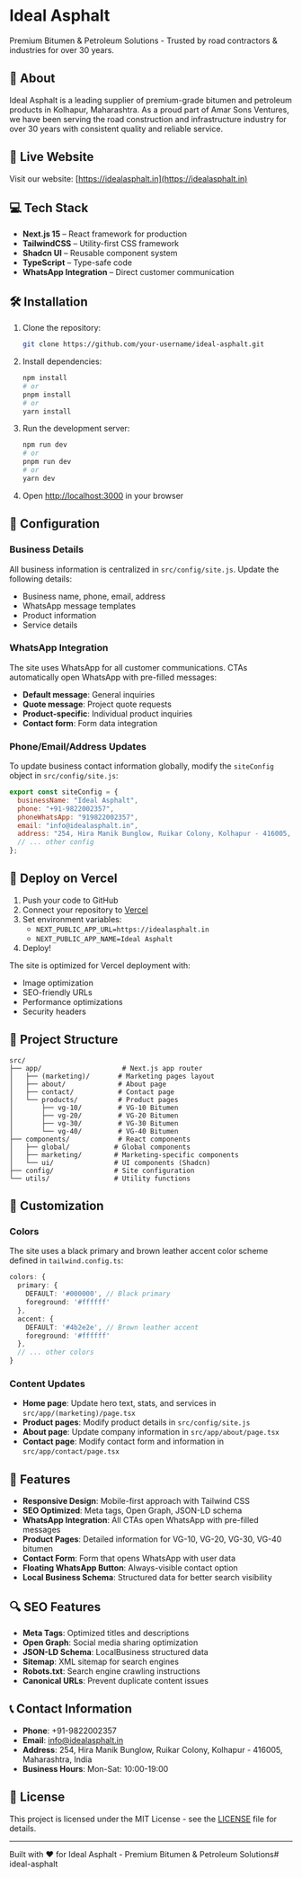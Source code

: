 # Ideal Asphalt

Premium Bitumen & Petroleum Solutions - Trusted by road contractors & industries for over 30 years.

## 🌟 About

Ideal Asphalt is a leading supplier of premium-grade bitumen and petroleum products in Kolhapur, Maharashtra. As a proud part of Amar Sons Ventures, we have been serving the road construction and infrastructure industry for over 30 years with consistent quality and reliable service.

## 🔗 Live Website

Visit our website: [https://idealasphalt.in](https://idealasphalt.in)

## 💻 Tech Stack

- **Next.js 15** – React framework for production
- **TailwindCSS** – Utility-first CSS framework
- **Shadcn UI** – Reusable component system
- **TypeScript** – Type-safe code
- **WhatsApp Integration** – Direct customer communication

## 🛠️ Installation

1. Clone the repository:
    ```bash
    git clone https://github.com/your-username/ideal-asphalt.git
    ```

2. Install dependencies:
    ```bash
    npm install
    # or
    pnpm install
    # or
    yarn install
    ```

3. Run the development server:
    ```bash
    npm run dev
    # or
    pnpm run dev
    # or
    yarn dev
    ```

4. Open [http://localhost:3000](http://localhost:3000) in your browser

## 🔧 Configuration

### Business Details
All business information is centralized in `src/config/site.js`. Update the following details:

- Business name, phone, email, address
- WhatsApp message templates
- Product information
- Service details

### WhatsApp Integration
The site uses WhatsApp for all customer communications. CTAs automatically open WhatsApp with pre-filled messages:

- **Default message**: General inquiries
- **Quote message**: Project quote requests  
- **Product-specific**: Individual product inquiries
- **Contact form**: Form data integration

### Phone/Email/Address Updates
To update business contact information globally, modify the `siteConfig` object in `src/config/site.js`:

```javascript
export const siteConfig = {
  businessName: "Ideal Asphalt",
  phone: "+91-9822002357",
  phoneWhatsApp: "919822002357",
  email: "info@idealasphalt.in",
  address: "254, Hira Manik Bunglow, Ruikar Colony, Kolhapur - 416005, Maharashtra, India",
  // ... other config
};
```

## 🚀 Deploy on Vercel

1. Push your code to GitHub
2. Connect your repository to [Vercel](https://vercel.com)
3. Set environment variables:
   - `NEXT_PUBLIC_APP_URL=https://idealasphalt.in`
   - `NEXT_PUBLIC_APP_NAME=Ideal Asphalt`
4. Deploy!

The site is optimized for Vercel deployment with:
- Image optimization
- SEO-friendly URLs
- Performance optimizations
- Security headers

## 📁 Project Structure

```
src/
├── app/                    # Next.js app router
│   ├── (marketing)/       # Marketing pages layout
│   ├── about/             # About page
│   ├── contact/           # Contact page
│   └── products/          # Product pages
│       ├── vg-10/         # VG-10 Bitumen
│       ├── vg-20/         # VG-20 Bitumen
│       ├── vg-30/         # VG-30 Bitumen
│       └── vg-40/         # VG-40 Bitumen
├── components/            # React components
│   ├── global/           # Global components
│   ├── marketing/        # Marketing-specific components
│   └── ui/               # UI components (Shadcn)
├── config/               # Site configuration
└── utils/                # Utility functions
```

## 🎨 Customization

### Colors
The site uses a black primary and brown leather accent color scheme defined in `tailwind.config.ts`:

```typescript
colors: {
  primary: {
    DEFAULT: '#000000', // Black primary
    foreground: '#ffffff'
  },
  accent: {
    DEFAULT: '#4b2e2e', // Brown leather accent
    foreground: '#ffffff'
  },
  // ... other colors
}
```

### Content Updates
- **Home page**: Update hero text, stats, and services in `src/app/(marketing)/page.tsx`
- **Product pages**: Modify product details in `src/config/site.js`
- **About page**: Update company information in `src/app/about/page.tsx`
- **Contact page**: Modify contact form and information in `src/app/contact/page.tsx`

## 📱 Features

- **Responsive Design**: Mobile-first approach with Tailwind CSS
- **SEO Optimized**: Meta tags, Open Graph, JSON-LD schema
- **WhatsApp Integration**: All CTAs open WhatsApp with pre-filled messages
- **Product Pages**: Detailed information for VG-10, VG-20, VG-30, VG-40 bitumen
- **Contact Form**: Form that opens WhatsApp with user data
- **Floating WhatsApp Button**: Always-visible contact option
- **Local Business Schema**: Structured data for better search visibility

## 🔍 SEO Features

- **Meta Tags**: Optimized titles and descriptions
- **Open Graph**: Social media sharing optimization
- **JSON-LD Schema**: LocalBusiness structured data
- **Sitemap**: XML sitemap for search engines
- **Robots.txt**: Search engine crawling instructions
- **Canonical URLs**: Prevent duplicate content issues

## 📞 Contact Information

- **Phone**: +91-9822002357
- **Email**: info@idealasphalt.in
- **Address**: 254, Hira Manik Bunglow, Ruikar Colony, Kolhapur - 416005, Maharashtra, India
- **Business Hours**: Mon-Sat: 10:00-19:00

## 📜 License

This project is licensed under the MIT License - see the [LICENSE](LICENSE) file for details.

---

Built with ❤️ for Ideal Asphalt - Premium Bitumen & Petroleum Solutions#   i d e a l - a s p h a l t  
 